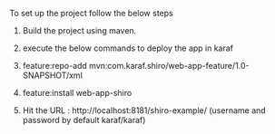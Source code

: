 
To set up the project follow the below steps

1) Build the project using maven.

2) execute the below commands to deploy the app in karaf

  1) feature:repo-add mvn:com.karaf.shiro/web-app-feature/1.0-SNAPSHOT/xml

  2) feature:install web-app-shiro

3) Hit the URL : http://localhost:8181/shiro-example/ (username and password by default karaf/karaf)
